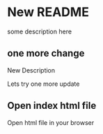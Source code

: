 # New README

some description here

## one more change
New Description

Lets try one more update

## Open index html file

Open html file in your browser